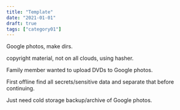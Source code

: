 ```yaml
---
title: "Template"
date: "2021-01-01"
draft: true
tags: ["category01"]
---
```


Google photos, make dirs.

copyright material, not on all clouds, using hasher.

Family member wanted to upload DVDs to Google photos.

First offline find all secrets/sensitive data and separate that before continuing.

Just need cold storage backup/archive of Google photos.

